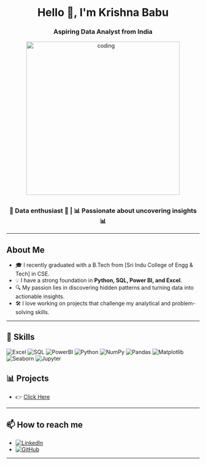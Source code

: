 <h1 align="center">Hello 👋, I'm Krishna Babu </h1>
<h3 align="center">Aspiring Data Analyst from India </h3>

<p align="center">
  <img src="https://user-images.githubusercontent.com/55389276/140866485-8fb1c876-9a8f-4d6a-98dc-08c4981eaf70.gif" alt="coding" width="400"/>
</p>

## <h3 align="center">🌟 Data enthusiast 🌟 |  📊 Passionate about uncovering insights 📊</h3>

---
## About Me
- 🎓 I recently graduated with a B.Tech from [Sri Indu College of Engg & Tech] in CSE.
- 💡 I have a strong foundation in **Python, SQL, Power BI, and Excel**.
- 🔍 My passion lies in discovering hidden patterns and turning data into actionable insights.
- 🛠️ I love working on projects that challenge my analytical and problem-solving skills.

---

## 💼 Skills

![Excel](https://img.shields.io/badge/Excel-217346?style=for-the-badge&logo=microsoft-excel&logoColor=white)
![SQL](https://img.shields.io/badge/SQL-CC2927?style=for-the-badge&logo=microsoft-sql-server&logoColor=white)
![PowerBI](https://img.shields.io/badge/PowerBI-F2C811?style=for-the-badge&logo=power-bi&logoColor=black)
![Python](https://img.shields.io/badge/Python-3776AB?style=for-the-badge&logo=python&logoColor=white)
![NumPy](https://img.shields.io/badge/NumPy-013243?style=for-the-badge&logo=numpy&logoColor=white)
![Pandas](https://img.shields.io/badge/Pandas-150458?style=for-the-badge&logo=pandas&logoColor=white)
![Matplotlib](https://img.shields.io/badge/Matplotlib-02569B?style=for-the-badge&logo=Matplotlib&logoColor=white)
![Seaborn](https://img.shields.io/badge/Seaborn-3776AB?style=for-the-badge&logo=Seaborn&logoColor=white)
![Jupyter](https://img.shields.io/badge/Jupyter-F37626?style=for-the-badge&logo=jupyter&logoColor=white)

## 📊 Projects 
- 👉 [Click Here](https://github.com/KrishnaBabu-Khethavath?tab=repositories)


---

## 📫 How to reach me 
-  [![LinkedIn](https://img.shields.io/badge/LinkedIn-0A66C2?style=for-the-badge&logo=linkedin&logoColor=white)](https://www.linkedin.com/in/krishnababu69/)
-  [![GitHub](https://img.shields.io/badge/GitHub-181717?style=for-the-badge&logo=github&logoColor=white)](https://github.com/KrishnaBabu-Khethavath)
---
